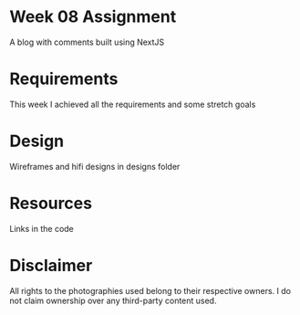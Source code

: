 # Week 08 Assignment

A blog with comments built using NextJS

# Requirements

This week I achieved all the requirements and some stretch goals

# Design

Wireframes and hifi designs in designs folder

# Resources

Links in the code

# Disclaimer

All rights to the photographies used belong to their respective owners. I do not claim ownership over any third-party content used.
